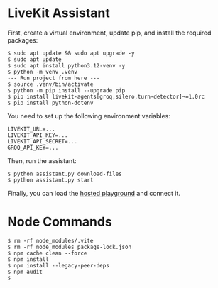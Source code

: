 # LiveKit Assistant

First, create a virtual environment, update pip, and install the required packages:

```
$ sudo apt update && sudo apt upgrade -y
$ sudo apt update
$ sudo apt install python3.12-venv -y
$ python -m venv .venv
--- Run project from here ---
$ source .venv/bin/activate
$ python -m pip install --upgrade pip
$ pip install livekit-agents[groq,silero,turn-detector]~=1.0rc
$ pip install python-dotenv
```

You need to set up the following environment variables:

```
LIVEKIT_URL=...
LIVEKIT_API_KEY=...
LIVEKIT_API_SECRET=...
GROQ_API_KEY=...
```

Then, run the assistant:

```
$ python assistant.py download-files
$ python assistant.py start
```

Finally, you can load the [hosted playground](https://agents-playground.livekit.io/) and connect it.

# Node Commands
```
$ rm -rf node_modules/.vite
$ rm -rf node_modules package-lock.json
$ npm cache clean --force
$ npm install
$ npm install --legacy-peer-deps
$ npm audit
$ 
```

